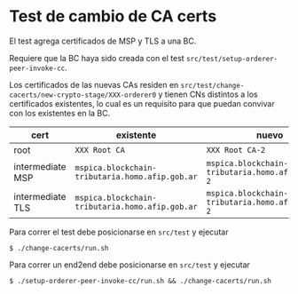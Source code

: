 # Test de cambio de CA certs

El test agrega certificados de MSP y TLS a una BC.

Requiere que la BC haya sido creada con el test `src/test/setup-orderer-peer-invoke-cc`.

Los certificados de las nuevas CAs residen en `src/test/change-cacerts/new-crypto-stage/XXX-orderer0` y tienen CNs distintos a los certificados existentes, lo cual es un requisito para que puedan convivar con los existentes en la BC.

cert | existente | nuevo
--- | --- | ---
root | `XXX Root CA` | `XXX Root CA-2`
intermediate MSP | `mspica.blockchain-tributaria.homo.afip.gob.ar` | `mspica.blockchain-tributaria.homo.afip.gob.ar-2`
intermediate TLS | `mspica.blockchain-tributaria.homo.afip.gob.ar` | `mspica.blockchain-tributaria.homo.afip.gob.ar-2`

Para correr el test debe posicionarse en `src/test` y ejecutar

    $ ./change-cacerts/run.sh

Para correr un end2end debe posicionarse en `src/test` y ejecutar

    $ ./setup-orderer-peer-invoke-cc/run.sh && ./change-cacerts/run.sh

